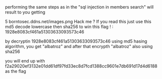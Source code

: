 performing the same steps as in the "sql injection in members search" will result to you getting 

5 borntosec.ddns.net/images.png Hack me ? If you read this just use this md5 decode lowercase then sha256 to win this flag ! : 1928e8083cf461a51303633093573c46

by decryptin 1928e8083cf461a51303633093573c46 using md5 hasing algorithm, you get "albatroz"
and after that encrypth "albatroz" also using sha256

you will end up with f2a29020ef3132e01dd61df97fd33ec8d7fcd1388cc9601e7db691d17d4d6188 as the flag
